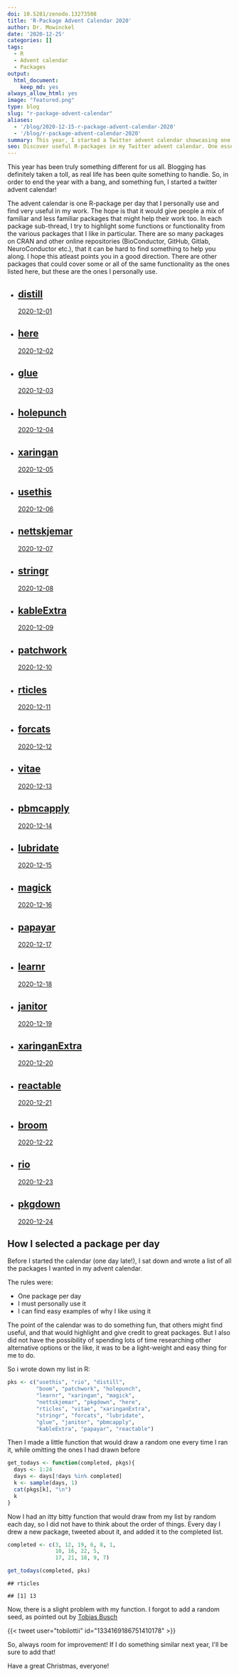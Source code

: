 ```yaml
---
doi: 10.5281/zenodo.13273508
title: 'R-Package Advent Calendar 2020'
author: Dr. Mowinckel
date: '2020-12-25'
categories: []
tags:
  - R
  - Advent calendar
  - Packages
output:
  html_document:
    keep_md: yes
always_allow_html: yes
image: "featured.png"
type: blog
slug: "r-package-advent-calendar"
aliases:
  - '/blog/2020-12-15-r-package-advent-calendar-2020'
  - '/blog/r-package-advent-calendar-2020'
summary: This year, I started a Twitter advent calendar showcasing one R-package per day, each of which I find essential for my work. The aim is to highlight useful packages, both familiar and lesser-known, and offer insights into their functionalities. Follow along to discover packages from CRAN, BioConductor, GitHub, and more, and perhaps find new tools to enhance your work.
seo: Discover useful R-packages in my Twitter advent calendar. One essential package per day, each offering unique functionalities to enhance your work.
---
```


This year has been truly something different for us all. 
Blogging has definitely taken a toll, as real life has been quite something to handle.
So, in order to end the year with a bang, and something fun, I started a twitter advent calendar!


The advent calendar is one R-package per day that I personally use and find very useful in my work. 
The hope is that it would give people a mix of familiar and less familiar packages that might help their work too. 
In each package sub-thread, I try to highlight some functions or functionality from the various packages that I like in particular.
There are so many packages on CRAN and other online repositories (BioConductor, GitHub, Gitlab, NeuroConductor etc.), that it can be hard to find something to help you along. 
I hope this atleast points you in a good direction.
There are other packages that could cover some or all of the same functionality as the ones listed here, but these are the ones I personally use.




<div class="list-grid">
    <ul class="list-container list-container-hexagon">
   <li class="list-item" style="background-image: url(hex/distill.png);">
    <a href="https://twitter.com/DrMowinckels/status/1334054102905593861" >
        <div class="list-overlay list-overlay-hexagon">
            <div class="list-item-content ">
                <h2>distill</h2>
                <p>2020-12-01</p>
            </div>
        </div>
    </a>
</li>
   <li class="list-item" style="background-image: url(hex/here.png);">
    <a href="https://twitter.com/DrMowinckels/status/1334055725644058624" >
        <div class="list-overlay list-overlay-hexagon">
            <div class="list-item-content ">
                <h2>here</h2>
                <p>2020-12-02</p>
            </div>
        </div>
    </a>
</li>
   <li class="list-item" style="background-image: url(hex/glue.png);">
    <a href="https://twitter.com/DrMowinckels/status/1334404923564437504" >
        <div class="list-overlay list-overlay-hexagon">
            <div class="list-item-content ">
                <h2>glue</h2>
                <p>2020-12-03</p>
            </div>
        </div>
    </a>
</li>
   <li class="list-item" style="background-image: url(hex/holepunch.png);">
    <a href="https://twitter.com/DrMowinckels/status/1334770520953417729" >
        <div class="list-overlay list-overlay-hexagon">
            <div class="list-item-content ">
                <h2>holepunch</h2>
                <p>2020-12-04</p>
            </div>
        </div>
    </a>
</li>
   <li class="list-item" style="background-image: url(hex/xaringan.png);">
    <a href="https://twitter.com/DrMowinckels/status/1335302958989398016" >
        <div class="list-overlay list-overlay-hexagon">
            <div class="list-item-content ">
                <h2>xaringan</h2>
                <p>2020-12-05</p>
            </div>
        </div>
    </a>
</li>
   <li class="list-item" style="background-image: url(hex/usethis.png);">
    <a href="https://twitter.com/DrMowinckels/status/1335691689764204544" >
        <div class="list-overlay list-overlay-hexagon">
            <div class="list-item-content ">
                <h2>usethis</h2>
                <p>2020-12-06</p>
            </div>
        </div>
    </a>
</li>
   <li class="list-item" style="background-image: url(hex/nettskjemar.png);">
    <a href="https://twitter.com/DrMowinckels/status/1335858603891232768" >
        <div class="list-overlay list-overlay-hexagon">
            <div class="list-item-content ">
                <h2>nettskjemar</h2>
                <p>2020-12-07</p>
            </div>
        </div>
    </a>
</li>
   <li class="list-item" style="background-image: url(hex/stringr.png);">
    <a href="https://twitter.com/DrMowinckels/status/1336215088089493504" >
        <div class="list-overlay list-overlay-hexagon">
            <div class="list-item-content ">
                <h2>stringr</h2>
                <p>2020-12-08</p>
            </div>
        </div>
    </a>
</li>
   <li class="list-item" style="background-image: url(hex/kableExtra.png);">
    <a href="https://twitter.com/DrMowinckels/status/1336575636324954113" >
        <div class="list-overlay list-overlay-hexagon">
            <div class="list-item-content ">
                <h2>kableExtra</h2>
                <p>2020-12-09</p>
            </div>
        </div>
    </a>
</li>
   <li class="list-item" style="background-image: url(hex/patchwork.png);">
    <a href="https://twitter.com/DrMowinckels/status/1336943011389992961" >
        <div class="list-overlay list-overlay-hexagon">
            <div class="list-item-content ">
                <h2>patchwork</h2>
                <p>2020-12-10</p>
            </div>
        </div>
    </a>
</li>
   <li class="list-item" style="background-image: url(hex/rticles.png);">
    <a href="https://twitter.com/DrMowinckels/status/1337305681385414656" >
        <div class="list-overlay list-overlay-hexagon">
            <div class="list-item-content ">
                <h2>rticles</h2>
                <p>2020-12-11</p>
            </div>
        </div>
    </a>
</li>
   <li class="list-item" style="background-image: url(hex/forcats.png);">
    <a href="https://twitter.com/DrMowinckels/status/1337869018129195012" >
        <div class="list-overlay list-overlay-hexagon">
            <div class="list-item-content ">
                <h2>forcats</h2>
                <p>2020-12-12</p>
            </div>
        </div>
    </a>
</li>
   <li class="list-item" style="background-image: url(hex/vitae.png);">
    <a href="https://twitter.com/DrMowinckels/status/1338028973708677120" >
        <div class="list-overlay list-overlay-hexagon">
            <div class="list-item-content ">
                <h2>vitae</h2>
                <p>2020-12-13</p>
            </div>
        </div>
    </a>
</li>
   <li class="list-item" style="background-image: url(hex/pbmcapply.png);">
    <a href="https://twitter.com/DrMowinckels/status/1338400483229261824" >
        <div class="list-overlay list-overlay-hexagon">
            <div class="list-item-content ">
                <h2>pbmcapply</h2>
                <p>2020-12-14</p>
            </div>
        </div>
    </a>
</li>
   <li class="list-item" style="background-image: url(hex/lubridate.png);">
    <a href="https://twitter.com/DrMowinckels/status/1338802526955728896" >
        <div class="list-overlay list-overlay-hexagon">
            <div class="list-item-content ">
                <h2>lubridate</h2>
                <p>2020-12-15</p>
            </div>
        </div>
    </a>
</li>
   <li class="list-item" style="background-image: url(hex/magick.png);">
    <a href="https://twitter.com/DrMowinckels/status/1339110009427423233" >
        <div class="list-overlay list-overlay-hexagon">
            <div class="list-item-content ">
                <h2>magick</h2>
                <p>2020-12-16</p>
            </div>
        </div>
    </a>
</li>
   <li class="list-item" style="background-image: url(hex/papayar.png);">
    <a href="https://twitter.com/DrMowinckels/status/1339491287003783169" >
        <div class="list-overlay list-overlay-hexagon">
            <div class="list-item-content ">
                <h2>papayar</h2>
                <p>2020-12-17</p>
            </div>
        </div>
    </a>
</li>
   <li class="list-item" style="background-image: url(hex/learnr.png);">
    <a href="https://twitter.com/DrMowinckels/status/1339902456382296064" >
        <div class="list-overlay list-overlay-hexagon">
            <div class="list-item-content ">
                <h2>learnr</h2>
                <p>2020-12-18</p>
            </div>
        </div>
    </a>
</li>
   <li class="list-item" style="background-image: url(hex/janitor.png);">
    <a href="https://twitter.com/DrMowinckels/status/1340205260317581312" >
        <div class="list-overlay list-overlay-hexagon">
            <div class="list-item-content ">
                <h2>janitor</h2>
                <p>2020-12-19</p>
            </div>
        </div>
    </a>
</li>
   <li class="list-item" style="background-image: url(hex/xaringanExtra.png);">
    <a href="https://twitter.com/DrMowinckels/status/1340566661712257030" >
        <div class="list-overlay list-overlay-hexagon">
            <div class="list-item-content ">
                <h2>xaringanExtra</h2>
                <p>2020-12-20</p>
            </div>
        </div>
    </a>
</li>
   <li class="list-item" style="background-image: url(hex/reactable.png);">
    <a href="https://twitter.com/DrMowinckels/status/1340938927734222848" >
        <div class="list-overlay list-overlay-hexagon">
            <div class="list-item-content ">
                <h2>reactable</h2>
                <p>2020-12-21</p>
            </div>
        </div>
    </a>
</li>
   <li class="list-item" style="background-image: url(hex/broom.png);">
    <a href="https://twitter.com/DrMowinckels/status/1341293669001932805" >
        <div class="list-overlay list-overlay-hexagon">
            <div class="list-item-content ">
                <h2>broom</h2>
                <p>2020-12-22</p>
            </div>
        </div>
    </a>
</li>
   <li class="list-item" style="background-image: url(hex/rio.png);">
    <a href="https://twitter.com/DrMowinckels/status/1341655830337302531" >
        <div class="list-overlay list-overlay-hexagon">
            <div class="list-item-content ">
                <h2>rio</h2>
                <p>2020-12-23</p>
            </div>
        </div>
    </a>
</li>
   <li class="list-item" style="background-image: url(hex/pkgdown.png);">
    <a href="https://twitter.com/DrMowinckels/status/" >
        <div class="list-overlay list-overlay-hexagon">
            <div class="list-item-content ">
                <h2>pkgdown</h2>
                <p>2020-12-24</p>
            </div>
        </div>
    </a>
</li>
    </ul>
</div>



## How I selected a package per day

Before I started the calendar (one day late!), I sat down and wrote a list of all the packages I wanted in my advent calendar.

The rules were:

- One package per day  
- I must personally use it  
- I can find easy examples of why I like using it  

The point of the calendar was to do something fun, that others might find useful, and that would highlight and give credit to great packages.
But I also did not have the possibility of spending lots of time researching other alternative options or the like, it was to be a light-weight and easy thing for me to do. 

So i wrote down my list in R:



```r
pks <- c("usethis", "rio", "distill", 
         "boom", "patchwork", "holepunch",
         "learnr", "xaringan", "magick",
         "nettskjemar", "pkgdown", "here",
         "rticles", "vitae", "xaringanExtra",
         "stringr", "forcats", "lubridate", 
         "glue", "janitor", "pbmcapply",
         "kableExtra", "papayar", "reactable")
```

Then I made a little function that would draw a random one every time I ran it, while omitting the ones I had drawn before


```r
get_todays <- function(completed, pkgs){
  days <- 1:24
  days <- days[!days %in% completed]
  k <- sample(days, 1)  
  cat(pkgs[k], "\n")
  k
}
```


Now I had an itty bitty function that would draw from my list by random each day, so I did not have to think about the order of things. 
Every day I drew a new package, tweeted about it, and added it to the completed list.


```r
completed <- c(3, 12, 19, 6, 8, 1, 
               10, 16, 22, 5, 
               17, 21, 18, 9, 7)

get_todays(completed, pks)
```

```
## rticles
```

```
## [1] 13
```

Now, there is a slight problem with my function.
I forgot to add a random seed, as pointed out by [Tobias Busch](https://twitter.com/tobilottii)

{{< tweet user="tobilottii" id="1334169186751410178" >}}

So, always room for improvement! If I do something similar next year, I'll be sure to add that!

Have a great Christmas, everyone!





